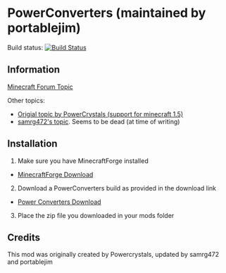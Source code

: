 PowerConverters (maintained by portablejim)
===================
Build status: [![Build Status](https://secure.travis-ci.org/esvinson/PowerConverters.png?branch=master)](http://travis-ci.org/esvinson/PowerConverters)

Information
--
[Minecraft Forum Topic](http://www.minecraftforum.net/topic/2407074-164-powerconverters-originally-by-powercrystals)

Other topics:
* [Origial topic by PowerCrystals (support for minecraft 1.5)](http://www.minecraftforum.net/topic/1629898-0)
* [samrg472's topic](http://www.minecraftforum.net/topic/1695968-). Seems to be dead (at time of writing)

Installation
--
1. Make sure you have MinecraftForge installed
  * [MinecraftForge Download](http://files.minecraftforge.net/ "Download MinecraftForge")
2. Download a PowerConverters build as provided in the download link
  * [Power Converters Download](http://jamesmckay.id.au:8080/job/Power%20Converters/lastStableBuild/ "Download Power Converters")
3. Place the zip file you downloaded in your mods folder

Credits
--

This mod was originally created by Powercrystals, updated by samrg472 and portablejim
